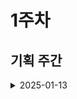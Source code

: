 # 1주차

## 기획 주간

<details>
<summary>2025-01-13</summary>

### 📘 학습한 내용

- Three.js 설치 방법(NPM 및 CDN 사용법)
- Three.js의 핵심 구성 및 요소 이해
  - 장면 : scene, 3D 장면의 기본 컨테이너.
  - 객체 : mesh, 장면에 배치되는 3D 객체(기하학적 형태 + 재질).
  - 카메라 : camera, 3D 장면을 보는 시점.
  - 렌더러 : renderer, HTML의 Canvas 요소에 3D 장면을 렌더링.
  - WebGL : 웹 브라우저에서 플러그인 없이 3D 그래픽을 구현할 수 있도록 도와주는 javascript API.

### 🛠️ 오늘 한 작업

- 아동 학습 페이지 프로토타입 제작
  - 자폐성 장애 아동을 위한 학습 페이지를 Three.js를 사용하여 3D로 구현
  - 메인 페이지를 피그마를 사용하여 홈페이지 초안 구현
- 자폐성 장애 아동 관련 협회 및 센터 조사
  - 국내 주요 자폐성 장애 지원 기괌 및 협회 목록 작성

### 📝 추가 메모

- 아동 챗봇 관련 추가 자료조사 필요
</details>
